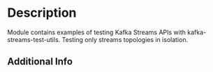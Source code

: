 # Description
Module contains examples of testing Kafka Streams APIs with kafka-streams-test-utils.
Testing only streams topologies in isolation.

## Additional Info 